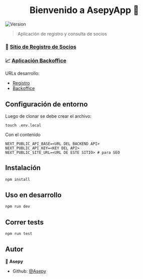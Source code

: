 <h1 align="center">Bienvenido a AsepyApp 👋</h1>
<p>
  <img alt="Version" src="https://img.shields.io/badge/version-0.3.7-blue.svg?cacheSeconds=2592000" />
</p>

> Aplicación de registro y consulta de socios

### 👩‍ [Sitio de Registro de Socios](http://form.asepy.org)

### 📈 [Aplicación Backoffice](http://form.asepy.org/app)

URLs desarrollo:

- [Registro](http://fischwarm-frontend-dev.s3-website-sa-east-1.amazonaws.com)
- [Backoffice](http://fischwarm-frontend-dev.s3-website-sa-east-1.amazonaws.com/app)

## Configuración de entorno

Luego de clonar se debe crear el archivo:

```
touch .env.local
```

Con el contenido

```
NEXT_PUBLIC_API_BASE=<URL DEL BACKEND API>
NEXT_PUBLIC_API_KEY=<KEY DEL API>
NEXT_PUBLIC_SITE_URL=<URL DE ESTE SITIO> # para SEO
```

## Instalación

```sh
npm install
```

## Uso en desarrollo

```sh
npm run dev
```

## Correr tests

```sh
npm run test
```

## Autor

👤 **Asepy**

- Github: [@Asepy](https://github.com/Asepy)
